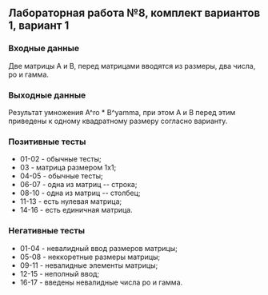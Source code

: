## Лабораторная работа №8, комплект вариантов 1, вариант 1
### Входные данные
Две матрицы A и B, перед матрицами вводятся из размеры, два числа, ро и гамма.

### Выходные данные
Результат умножения A^ro * B^yamma, при этом A и B перед этим приведены к одному квадратному размеру согласно варианту.

### Позитивные тесты
- 01-02 - обычные тесты;
- 03 - матрица размером 1x1;
- 04-05 - обычные тесты;
- 06-07 - одна из матриц -- строка;
- 08-10 - одна из матриц -- столбец;
- 11-13 - есть нулевая матрица;
- 14-16 - есть единичная матрица.

### Негативные тесты
- 01-04 - невалидный ввод размеров матрицы;
- 05-08 - неккоретные размеры матрицы;
- 09-11 - невалидные элементы матрицы;
- 12-15 - неполный ввод;
- 16-17 - введены невалидные числа ро и гамма.

